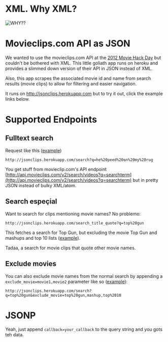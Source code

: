 XML. Why XML?
=============
![WHY??](https://dl.dropbox.com/u/1953503/gifs/JXLzX.gif)

Movieclips.com API as JSON
==========================

We wanted to use the movieclips.com API at the [2012 Movie Hack Day](http://moviehackday.com) but couldn't be bothered with XML. This little goliath app runs on heroku and provides a slimmed down version of their API in JSON instead of XML.

Also, this app scrapes the associated movie id and name from search results (movie clips) to allow for filtering and easier navigation.

It runs on http://jsonclips.herokuapp.com but to try it out, click the example links below.

Supported Endpoints
===================

Fulltext search
-----------

Request like this ([example](http://jsonclips.herokuapp.com/search?q=he%20peed%20on%20my%20rug))

    http://jsonclips.herokuapp.com/search?q=he%20peed%20on%20my%20rug

You get stuff from movieclip.com's API endpoint [http://api.movieclips.com/v2/search/videos?q=searchterm](http://api.movieclips.com/v2/search/videos?q=searchterm) but in pretty JSON instead of bulky XML/atom.


    
Search espeçial
---------------

Want to search for clips mentioning movie names? No problemo:

    http://jsonclips.herokuapp.com/search_title_quote?q=top%20gun

This fetches a search for Top Gun, but excluding the movie Top Gun and mashups and top 10 lists ([example](http://jsonclips.herokuapp.com/search_title_quote?q=top%20gun)).

Tadaa, a search for movie clips that quote other movie names.

Exclude movies
--------------

You can also exclude movie names from the normal search by appending a `exclude_movie=movie1,movie2` parameter like so ([example](http://jsonclips.herokuapp.com/search?q=top%20gun&exclude_movie=top%20gun,mashup,top%2010)):

    http://jsonclips.herokuapp.com/search?q=top%20gun&exclude_movie=top%20gun,mashup,top%2010
    
JSONP
=====

Yeah, just append `callback=your_callback` to the query string and you gots teh data.

